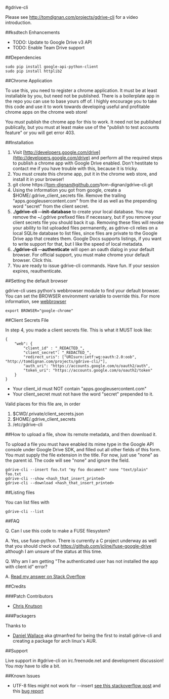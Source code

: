 #gdrive-cli 

Please see http://tomdignan.com/projects/gdrive-cli for a video introduction.

##ksdtech Enhancements

* TODO: Update to Google Drive v3 API
* TODO: Enable Team Drive support

##Dependencies

    sudo pip install google-api-python-client
    sudo pip install httplib2

##Chrome Application

To use this, you need to register a chrome application. It must be at least installable by you, but need not be published. There is a boilerplate app in the repo you can use to base yours off of. I highly encourage you to take this code and use it to work towards developing useful and profitable chrome apps on the chrome web store!

You *must* publish the chrome app for this to work. It need not be published publically, but you must at least make use of the "publish to test accounts feature" or you will get error 403.

##Installation

1. Visit [http://developers.google.com/drive](http://developers.google.com/drive) and perform all the required steps to publish a chrome app with Google Drive enabled. Don't hestitate to contact me if you have trouble with this, because it is tricky.
2. You must create this chrome app, put it in the chrome web store, and install it in your browser!
3. git clone https://tom-dignan@github.com/tom-dignan/gdrive-cli.git
4. Using the information you got from google, create a $HOME/.gdrive_client_secrets file. Remove the trailing "apps.googleusercontent.com" from the id as well as the prepending word "secret" from the client secret.
5. **./gdrive-cli --init-database** to create your local database. You may remove the ~/.gdrive prefixed files if necessary, but if you remove your client secrets file you should back it up. Removing these files will revoke your ability to list uploaded files permanently, as gdrive-cli relies on a local SQLite database to list files, since files are private to the Google Drive app that creates them. Google Docs supports listings, if you want to write support for that, but I like the speed of local metadata.
6. **./gdrive-cli --authenticate** will open an oauth dialog in your default browser. For official support, you must make chrome your default browser. Click this.
7. You are ready to issue gdrive-cli commands. Have fun. If your session expires, reauthenticate.

##Setting the default browser

gdrive-cli uses python's webbrowser module to find your default browser. You can set the BROWSER environment variable to override this. For more information, see [webbrowser](http://docs.python.org/library/webbrowser.html)

    export BROWSER="google-chrome"

##Client Secrets File

In step 4, you made a client secrets file. This is what it MUST look like:

    {
        "web": {
            "client_id" : "_REDACTED_",
            "client_secret": "_REDACTED_",
            "redirect_uris": ["URIsurn:ietf:wg:oauth:2.0:oob", "http://tomdignan.com/projects/gdrive-cli/"],
            "auth_uri": "https://accounts.google.com/o/oauth2/auth",
            "token_uri": "https://accounts.google.com/o/oauth2/token"
        }
    }

* Your client_id must NOT contain "apps.googleusercontent.com"
* Your client_secret must not have the word "secret" prepended to it.

Valid places for this file are, in order

1. $CWD/.private/client_secrets.json
2. $HOME/.gdrive_client_secrets
3. /etc/gdrive-cli

##How to upload a file, show its remote metadata, and then download it.

To upload a file you must have enabled its mime type in the Google API console under Google Drive SDK, and filled out all other fields of this form. You must supply the file extension in the title. For now, just use "none" as the parent id. The code will see "none" and ignore the field.

    gdrive-cli --insert foo.txt "my foo document" none "text/plain" foo.txt
    gdrive-cli --show <hash_that_insert_printed>
    gdrive-cli --download <hash_that_insert_printed>

##Listing files

You can list files with
    
    gdrive-cli --list

##FAQ

Q. Can I use this code to make a FUSE filesystem? 

A. Yes, use fuse-python. There is currently a C project underway as well that you should check out https://github.com/jcline/fuse-google-drive although I am unsure of the status at this time.

Q. Why am I am getting "The authenticated user has not installed the app with client id” error?

A. [Read my answer on Stack Overflow](http://stackoverflow.com/questions/10345904/why-am-i-getting-the-authenticated-user-has-not-installed-the-app-with-client-i/10352692#10352692)

##Credits

###Patch Contributors

* [Chris Knutson](https://github.com/Canuteson/)

###Packagers

Thanks to

* [Daniel Wallace](http://code.gtmanfred.com) aka gtmanfred for being the first to install gdrive-cli and creating a package for arch linux's AUR.

##Support

Live support in #gdrive-cli on irc.freenode.net and development discussion! You *may* have to idle a bit.

##Known Issues

* UTF-8 files might not work for --insert [see this stackoverflow post](http://stackoverflow.com/questions/10372370/when-attempting-to-upload-a-utf-8-text-file-to-google-drive-with-the-google-api) and this [bug report](http://code.google.com/p/google-api-python-client/issues/detail?id=131&thanks=131&ts=1335708962)
